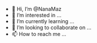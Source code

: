 - 👋 Hi, I’m @NanaMaz
- 👀 I’m interested in ...
- 🌱 I’m currently learning ...
- 💞️ I’m looking to collaborate on ...
- 📫 How to reach me ...

<!---
NanaMaz/NanaMaz is a ✨ special ✨ repository because its `README.md` (this file) appears on your GitHub profile.
You can click the Preview link to take a look at your changes.
--->
